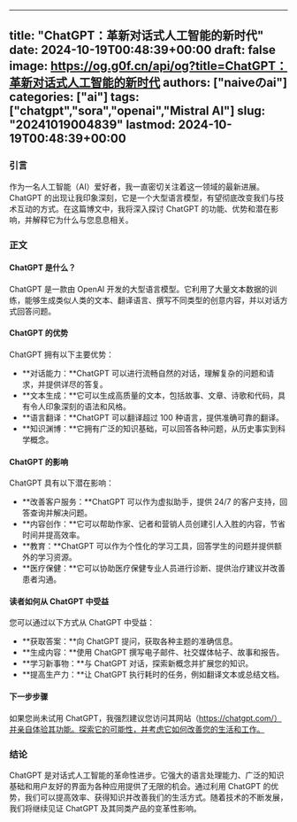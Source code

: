 
---
title: "ChatGPT：革新对话式人工智能的新时代"
date: 2024-10-19T00:48:39+00:00
draft: false
image: https://og.g0f.cn/api/og?title=ChatGPT：革新对话式人工智能的新时代
authors: ["naiveのai"]
categories: ["ai"]
tags: ["chatgpt","sora","openai","Mistral AI"]
slug: "20241019004839"
lastmod: 2024-10-19T00:48:39+00:00
---
### 引言

作为一名人工智能（AI）爱好者，我一直密切关注着这一领域的最新进展。ChatGPT 的出现让我印象深刻，它是一个大型语言模型，有望彻底改变我们与技术互动的方式。在这篇博文中，我将深入探讨 ChatGPT 的功能、优势和潜在影响，并解释它为什么与您息息相关。

### 正文

#### ChatGPT 是什么？

ChatGPT 是一款由 OpenAI 开发的大型语言模型。它利用了大量文本数据的训练，能够生成类似人类的文本、翻译语言、撰写不同类型的创意内容，并以对话方式回答问题。

#### ChatGPT 的优势

ChatGPT 拥有以下主要优势：

- **对话能力：**ChatGPT 可以进行流畅自然的对话，理解复杂的问题和请求，并提供详尽的答复。
- **文本生成：**它可以生成高质量的文本，包括故事、文章、诗歌和代码，具有令人印象深刻的语法和风格。
- **语言翻译：**ChatGPT 可以翻译超过 100 种语言，提供准确可靠的翻译。
- **知识渊博：**它拥有广泛的知识基础，可以回答各种问题，从历史事实到科学概念。

#### ChatGPT 的影响

ChatGPT 具有以下潜在影响：

- **改善客户服务：**ChatGPT 可以作为虚拟助手，提供 24/7 的客户支持，回答查询并解决问题。
- **内容创作：**它可以帮助作家、记者和营销人员创建引人入胜的内容，节省时间并提高效率。
- **教育：**ChatGPT 可以作为个性化的学习工具，回答学生的问题并提供额外的学习资源。
- **医疗保健：**它可以协助医疗保健专业人员进行诊断、提供治疗建议并改善患者沟通。

#### 读者如何从 ChatGPT 中受益

您可以通过以下方式从 ChatGPT 中受益：

- **获取答案：**向 ChatGPT 提问，获取各种主题的准确信息。
- **生成内容：**使用 ChatGPT 撰写电子邮件、社交媒体帖子、故事和报告。
- **学习新事物：**与 ChatGPT 对话，探索新概念并扩展您的知识。
- **提高生产力：**让 ChatGPT 执行耗时的任务，例如翻译文本或总结文档。

#### 下一步步骤

如果您尚未试用 ChatGPT，我强烈建议您访问其网站（https://chatgpt.com/）并亲自体验其功能。探索它的可能性，并考虑它如何改善您的生活和工作。

### 结论

ChatGPT 是对话式人工智能的革命性进步。它强大的语言处理能力、广泛的知识基础和用户友好的界面为各种应用提供了无限的机会。通过利用 ChatGPT 的优势，我们可以提高效率、获得知识并改善我们的生活方式。随着技术的不断发展，我们将继续见证 ChatGPT 及其同类产品的变革性影响。